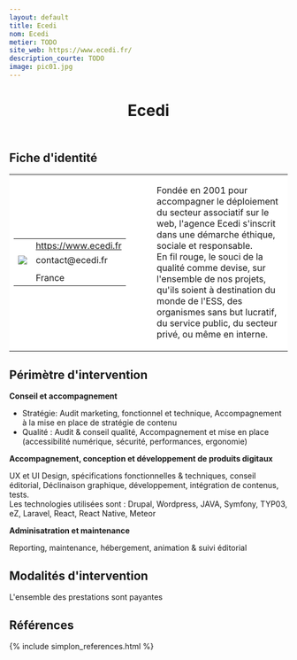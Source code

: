 ```yaml
---
layout: default
title: Ecedi
nom: Ecedi
metier: TODO
site_web: https://www.ecedi.fr/
description_courte: TODO
image: pic01.jpg
---
```


<header>
	<h1> Ecedi </h1>
</header>

<div class="main">
	<h2> Fiche d'identité </h2>
	<table style="border-collapse: collapse;">
		<tr style="border: none; background-color:#FFFFFF;">
			<td style="border: none; background-color:#FFFFFF;width:20%;height:80%;">
				<div class="fiche_contact" style="">
					<table style="border-collapse: collapse;">
						<tr class="site_web" style="border: none; background-color:#FFFFFF;">
							<td style="border: none;">
								<img src="" class="fiche_icone"/>
							</td>
							<td style="border: none;">
								<a href="https://www.ecedi.fr"> https://www.ecedi.fr</a>
							</td>
						</tr>
						<tr class="contact" style="border: none; background-color:#FFFFFF;">
							<td style="border: none;display: table-cell;">
								<img src="{{site.url}}{{site.baseurl}}/images/email_icon.png" class="image" style="max-width:150%;vertical-align: middle;"/>
							</td>
							<td style="border: none;">
								contact@ecedi.fr  
							</td>
						</tr>
						<tr class="telephone" style="border: none; background-color:#FFFFFF;">
							<td style="border: none;">
								<img src="" class="fiche_icone"/>
							</td>
							<td style="border: none;">
							</td>
						</tr>
						<tr class="zone" style="border: none; background-color:#FFFFFF;">
							<td style="border: none;">
								<img src="" class="fiche_icone"/>
							</td>
							<td style="border: none;">
								France
							</td>
						</tr>
					</table>
				</div>
			</td>
			<td style="width:10%;"/>
			<td style="background-color:#FFFFFF; width:60%;">
				<div class="fiche_identite">
					<p style="font-weight:normal;">
					Fondée en 2001 pour accompagner le déploiement du secteur associatif sur le web, l'agence Ecedi s'inscrit dans une démarche éthique, sociale et responsable. <br>En fil rouge, le souci de la qualité comme devise, sur l'ensemble de nos projets, qu'ils soient à destination du monde de l'ESS, des organismes sans but lucratif, du service public, du secteur privé, ou même en interne.
					</p>
				</div>
			</td>
		</tr>
	</table>
	<div class="perimetre_intervention">
		<h2> Périmètre d'intervention </h2>
		<strong>Conseil et accompagnement</strong>
			<ul>
				<li>Stratégie: Audit marketing, fonctionnel et technique, Accompagnement à la mise en place de stratégie de contenu</li>
				<li>Qualité : Audit & conseil qualité,  Accompagnement et mise en place (accessibilité numérique, sécurité, performances, ergonomie)</li></ul>
		<strong>Accompagnement, conception et développement de produits digitaux</strong>
		<p>UX et UI Design, spécifications fonctionnelles & techniques, conseil éditorial, Déclinaison graphique, développement, intégration de contenus, tests. <br>Les technologies utilisées sont : Drupal, Wordpress, JAVA, Symfony, TYP03, eZ, Laravel, React, React Native, Meteor </p>
		<strong>Adminisatration et maintenance</strong>
		<p> Reporting, maintenance, hébergement, animation & suivi éditorial</p>
	</div>
	<div class="modalite_intervention">
		<h2> Modalités d'intervention </h2>
		<p>L'ensemble des prestations sont payantes</p>
</div>
<footer class="references">
	<h2> Références </h2>
	{% include simplon_references.html %}
</footer>

